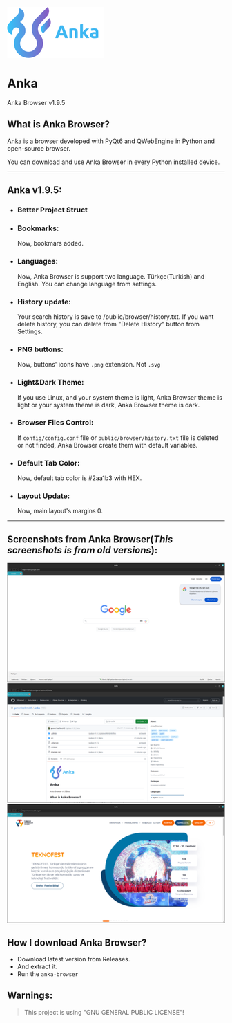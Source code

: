 ![Anka](.github/docs/img/logo.png)

# Anka

Anka Browser v1.9.5

## What is Anka Browser?

Anka is a browser developed with PyQt6 and QWebEngine in Python and open-source browser.

You can download and use Anka Browser in every Python installed device.

---

## Anka v1.9.5:

- ### Better Project Struct

- ### Bookmarks:
  Now, bookmars added. 
  
- ### Languages:
  Now, Anka Browser is support two language. Türkçe(Turkish) and English. You can change language from settings.

- ### History update:
  Your search history is save to /public/browser/history.txt. If you want delete history, you can delete from "Delete History" button from Settings.
 
- ### PNG buttons:
  Now, buttons' icons have ``.png`` extension. Not ``.svg``

- ### Light&Dark Theme:
  If you use Linux, and your system theme is light, Anka Browser theme is light or your system theme is dark, Anka Browser theme is dark.

- ### Browser Files Control:
  If ``config/config.conf`` file or ``public/browser/history.txt`` file is deleted or not finded, Anka Browser create them with default variables.

- ### Default Tab Color:
  Now, default tab color is #2aa1b3 with HEX.

- ### Layout Update:
  Now, main layout's margins 0.

---

## Screenshots from Anka Browser(*This screenshots is from old versions*):
![Screenshot](./.github/docs/img/image1.png)
![Screenshot2](./.github/docs/img/image2.png)
![Screenshot3](./.github/docs/img/image3.png)


## How I download Anka Browser?
  - Download latest version from Releases.
  - And extract it.
  - Run the `anka-browser`
 

## Warnings:
> This project is using "GNU GENERAL PUBLIC LICENSE"!
